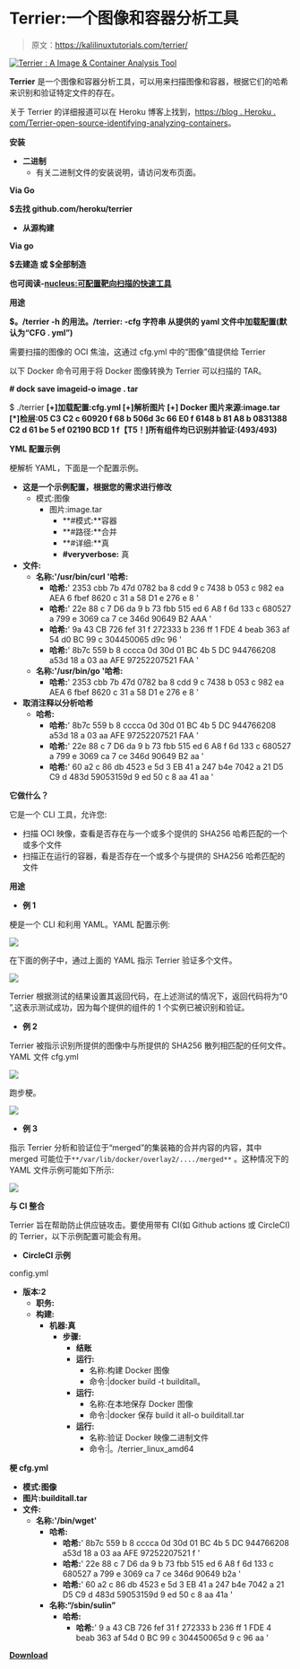 # Terrier:一个图像和容器分析工具

> 原文：<https://kalilinuxtutorials.com/terrier/>

[![Terrier : A Image & Container Analysis Tool](img//370224dd3caacc15190ac9552273deb5.png "Terrier : A Image & Container Analysis Tool")](https://1.bp.blogspot.com/-P8d2Rz8Yvgc/XqsIyeiQNGI/AAAAAAAAGII/4ZYAjYABFXMnVkkyfL8KMQ2iWcnCcP3yQCLcBGAsYHQ/s1600/Terrier%25281%2529.png)

**Terrier** 是一个图像和容器分析工具，可以用来扫描图像和容器，根据它们的哈希来识别和验证特定文件的存在。

关于 Terrier 的详细报道可以在 Heroku 博客上找到，[https://blog . Heroku . com/Terrier-open-source-identifying-analyzing-containers](https://blog.heroku.com/terrier-open-source-identifying-analyzing-containers)。

**安装**

*   **二进制**
    *   有关二进制文件的安装说明，请访问发布页面。

**Via Go**

**$去找 github.com/heroku/terrier**

*   **从源构建**

**Via go**

**$去建造
或
$全部制造**

**也可阅读-[nucleus:可配置靶向扫描的快速工具](https://kalilinuxtutorials.com/nuclei/)**

**用途**

**$。/terrier -h
的用法。/terrier:
-cfg 字符串
从提供的 yaml 文件中加载配置(默认为“CFG . yml”)**

需要扫描的图像的 OCI 焦油，这通过 cfg.yml 中的“图像”值提供给 Terrier

以下 Docker 命令可用于将 Docker 图像转换为 Terrier 可以扫描的 TAR。

**# dock save imageid-o image . tar**

$ ./terrier
**[+]加载配置:cfg.yml
[+]解析图片
[+] Docker 图片来源:image.tar
[*]检层:05 C3 C2 c 60920 f 68 b 506d 3c 66 E0 f 6148 b 81 A8 b 0831388 C2 d 61 be 5 ef 02190 BCD 1 f【T5！]所有组件均已识别并验证:(493/493)**

**YML 配置示例**

梗解析 YAML，下面是一个配置示例。

*   **这是一个示例配置，根据您的需求进行修改**
    *   模式:图像
        *   图片:image.tar
            *   **#模式:**容器
            *   **#路径:**合并
            *   **#详细:**真
            *   **#veryverbose:** 真
*   **文件:**
    *   **名称:'/usr/bin/curl '哈希:**
        *   **哈希:**' 2353 cbb 7b 47d 0782 ba 8 cdd 9 c 7438 b 053 c 982 ea AEA 6 fbef 8620 c 31 a 58 D1 e 276 e 8 '
        *   **哈希:**' 22e 88 c 7 D6 da 9 b 73 fbb 515 ed 6 A8 f 6d 133 c 680527 a 799 e 3069 ca 7 ce 346d 90649 B2 AAA '
        *   **哈希:**' 9a 43 CB 726 fef 31 f 272333 b 236 ff 1 FDE 4 beab 363 af 54 d0 BC 99 c 304450065 d9c 96 '
        *   **哈希:**' 8b7c 559 b 8 cccca 0d 30d 01 BC 4b 5 DC 944766208 a53d 18 a 03 aa AFE 97252207521 FAA '
    *   **名称:'/usr/bin/go '哈希:**
        *   **哈希:**' 2353 cbb 7b 47d 0782 ba 8 cdd 9 c 7438 b 053 c 982 ea AEA 6 fbef 8620 c 31 a 58 D1 e 276 e 8 '
*   **取消注释以分析哈希**
    *   **哈希:**
        *   **哈希:**' 8b7c 559 b 8 cccca 0d 30d 01 BC 4b 5 DC 944766208 a53d 18 a 03 aa AFE 97252207521 FAA '
        *   **哈希:**' 22e 88 c 7 D6 da 9 b 73 fbb 515 ed 6 A8 f 6d 133 c 680527 a 799 e 3069 ca 7 ce 346d 90649 B2 aa '
        *   **哈希:**' 60 a2 c 86 db 4523 e 5d 3 EB 41 a 247 b4e 7042 a 21 D5 C9 d 483d 59053159d 9 ed 50 c 8 aa 41 aa '

**它做什么？**

它是一个 CLI 工具，允许您:

*   扫描 OCI 映像，查看是否存在与一个或多个提供的 SHA256 哈希匹配的一个或多个文件
*   扫描正在运行的容器，看是否存在一个或多个与提供的 SHA256 哈希匹配的文件

**用途**

*   **例 1**

梗是一个 CLI 和利用 YAML。YAML 配置示例:

![](img//3abb7b914d5600e95c285f6350656f5e.png)

在下面的例子中，通过上面的 YAML 指示 Terrier 验证多个文件。

![](img//30ee37fada96f635dbec9938a18e821a.png)

Terrier 根据测试的结果设置其返回代码，在上述测试的情况下，返回代码将为“0 ”,这表示测试成功，因为每个提供的组件的 1 个实例已被识别和验证。

*   **例 2**

Terrier 被指示识别所提供的图像中与所提供的 SHA256 散列相匹配的任何文件。YAML 文件 cfg.yml

![](img//3a20554074ef5846006e306509693c84.png)

跑步梗。

![](img//eb74cd0a14c17e7a8e8b2c31f0bc9d59.png)

*   **例 3**

指示 Terrier 分析和验证位于“merged”的集装箱的合并内容的内容，其中 merged 可能位于`**/var/lib/docker/overlay2/..../merged**` 。这种情况下的 YAML 文件示例可能如下所示:

![](img//c83b768f311a99cce8299ee07e7437f4.png)

**与 CI 整合**

Terrier 旨在帮助防止供应链攻击。要使用带有 CI(如 Github actions 或 CircleCI)的 Terrier，以下示例配置可能会有用。

*   **CircleCI 示例**

config.yml

*   **版本:2**
    *   **职务:**
    *   **构建:**
        *   **机器:真**
            *   **步骤:**
                *   **结账**
                *   **运行:**
                    *   名称:构建 Docker 图像
                    *   命令:|docker build -t builditall。
                *   **运行:**
                    *   名称:在本地保存 Docker 图像
                    *   命令:|docker 保存 build it all-o builditall.tar
                *   **运行:**
                    *   名称:验证 Docker 映像二进制文件
                    *   命令:|。/terrier_linux_amd64

**梗 cfg.yml**

*   **模式:图像**
*   **图片:builditall.tar**
*   **文件:**
    *   **名称:'/bin/wget'**
        *   **哈希:**
            *   **哈希:**' 8b7c 559 b 8 cccca 0d 30d 01 BC 4b 5 DC 944766208 a53d 18 a 03 aa AFE 97252207521 f '
            *   **哈希:**' 22e 88 c 7 D6 da 9 b 73 fbb 515 ed 6 A8 f 6d 133 c 680527 a 799 e 3069 ca 7 ce 346d 90649 b2a '
            *   **哈希:**' 60 a2 c 86 db 4523 e 5d 3 EB 41 a 247 b4e 7042 a 21 D5 C9 d 483d 59053159d 9 ed 50 c 8 aa 41a '
        *   **名称:“/sbin/sulin”**
            *   **哈希:**
                *   **哈希:**' 9 a 43 CB 726 fef 31 f 272333 b 236 ff 1 FDE 4 beab 363 af 54d 0 BC 99 c 304450065d 9 c 96 aa '

[**Download**](https://github.com/heroku/terrier)